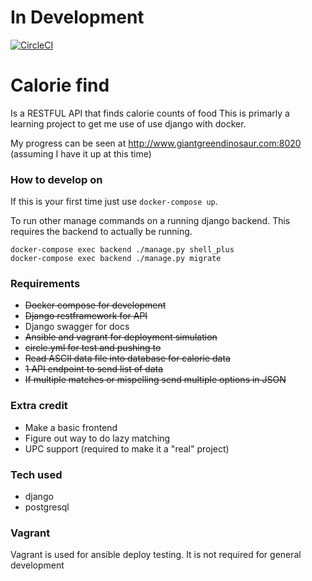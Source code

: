 # In Development
[![CircleCI](https://circleci.com/gh/banjocat/calorie-find/tree/master.svg?style=svg)](https://circleci.com/gh/banjocat/calorie-find/tree/master)

# Calorie find 
Is a RESTFUL API that finds calorie counts of food
This is primarly a learning project to get me use of use django with docker.

My progress can be seen at http://www.giantgreendinosaur.com:8020 (assuming I have it up at this time)

### How to develop on
If this is your first time just use `docker-compose up`. 

To run other manage commands on a running django backend. This requires the backend to actually be running.
```
docker-compose exec backend ./manage.py shell_plus
docker-compose exec backend ./manage.py migrate
```

### Requirements
* ~~Docker compose for development~~
* ~~Django restframework for API~~
* Django swagger for docs 
* ~~Ansible and vagrant for deployment simulation~~
* ~~circle.yml for test and pushing to~~
* ~~Read ASCII data file into database for calorie data~~
* ~~1 API endpoint to send list of data~~
* ~~If multiple matches or mispelling send multiple options in JSON~~

### Extra credit
* Make a basic frontend
* Figure out way to do lazy matching
* UPC support (required to make it a "real" project)

### Tech used
* django
* postgresql


### Vagrant
Vagrant is used for ansible deploy testing. It is not required for general development

